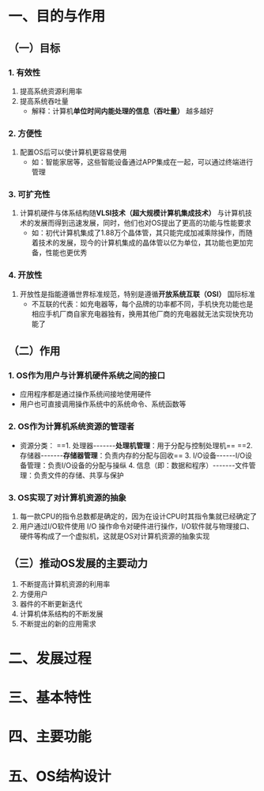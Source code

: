# 一、目的与作用
## （一）目标
### 1. 有效性
1. 提高系统资源利用率
2. 提高系统吞吐量
	- 解释：计算机**单位时间内能处理的信息（吞吐量）** 越多越好
### 2. 方便性
1. 配置OS后可以使计算机更容易使用
	- 如：智能家居等，这些智能设备通过APP集成在一起，可以通过终端进行管理
### 3. 可扩充性
1. 计算机硬件与体系结构随**VLSI技术（超大规模计算机集成技术）** 与计算机技术的发展而得到迅速发展，同时，他们也对OS提出了更高的功能与性能要求
	- 如：初代计算机集成了1.88万个晶体管，其只能完成加减乘除操作，而随着技术的发展，现今的计算机集成的晶体管以亿为单位，其功能也更加完备，性能也更优秀
### 4. 开放性
1. 开放性是指能遵循世界标准规范，特别是遵循**开放系统互联（OSI）** 国际标准
	- 不互联的代表：如充电器等，每个品牌的功率都不同，手机快充功能也是相应手机厂商自家充电器独有，换用其他厂商的充电器就无法实现快充功能了
## （二）作用
### 1. OS作为用户与计算机硬件系统之间的接口
- 应用程序都是通过操作系统间接地使用硬件
- 用户也可直接调用操作系统中的系统命令、系统函数等
### 2. OS作为计算机系统资源的管理者
- 资源分类：
	==1. 处理器-------**处理机管理**：用于分配与控制处理机==
	==2. 存储器-------**存储器管理**：负责内存的分配与回收==
    3. I/O设备------I/O设备管理：负责I/O设备的分配与操纵
	4. 信息（即：数据和程序）-------文件管理：负责文件的存储、共享与保护
### 3. OS实现了对计算机资源的抽象
1. 每一款CPU的指令总数都是确定的，因为在设计CPU时其指令集就已经确定了
2. 用户通过I/O软件使用 I/O 操作命令对硬件进行操作，I/O软件就与物理接口、硬件等构成了一个虚拟机，这就是OS对计算机资源的抽象实现
## （三）推动OS发展的主要动力

1. 不断提高计算机资源的利用率
2. 方便用户
3. 器件的不断更新迭代
4. 计算机体系结构的不断发展
5. 不断提出的新的应用需求
# 二、发展过程

# 三、基本特性

# 四、主要功能

# 五、OS结构设计